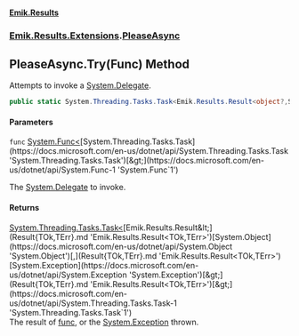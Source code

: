 #### [Emik.Results](index.md 'index')
### [Emik.Results.Extensions](Emik.Results.Extensions.md 'Emik.Results.Extensions').[PleaseAsync](PleaseAsync.md 'Emik.Results.Extensions.PleaseAsync')

## PleaseAsync.Try(Func<Task>) Method

Attempts to invoke a [System.Delegate](https://docs.microsoft.com/en-us/dotnet/api/System.Delegate 'System.Delegate').

```csharp
public static System.Threading.Tasks.Task<Emik.Results.Result<object?,System.Exception>> Try(System.Func<System.Threading.Tasks.Task> func);
```
#### Parameters

<a name='Emik.Results.Extensions.PleaseAsync.Try(System.Func_System.Threading.Tasks.Task_).func'></a>

`func` [System.Func&lt;](https://docs.microsoft.com/en-us/dotnet/api/System.Func-1 'System.Func`1')[System.Threading.Tasks.Task](https://docs.microsoft.com/en-us/dotnet/api/System.Threading.Tasks.Task 'System.Threading.Tasks.Task')[&gt;](https://docs.microsoft.com/en-us/dotnet/api/System.Func-1 'System.Func`1')

The [System.Delegate](https://docs.microsoft.com/en-us/dotnet/api/System.Delegate 'System.Delegate') to invoke.

#### Returns
[System.Threading.Tasks.Task&lt;](https://docs.microsoft.com/en-us/dotnet/api/System.Threading.Tasks.Task-1 'System.Threading.Tasks.Task`1')[Emik.Results.Result&lt;](Result{TOk,TErr}.md 'Emik.Results.Result<TOk,TErr>')[System.Object](https://docs.microsoft.com/en-us/dotnet/api/System.Object 'System.Object')[,](Result{TOk,TErr}.md 'Emik.Results.Result<TOk,TErr>')[System.Exception](https://docs.microsoft.com/en-us/dotnet/api/System.Exception 'System.Exception')[&gt;](Result{TOk,TErr}.md 'Emik.Results.Result<TOk,TErr>')[&gt;](https://docs.microsoft.com/en-us/dotnet/api/System.Threading.Tasks.Task-1 'System.Threading.Tasks.Task`1')  
The result of [func](PleaseAsync.Try(Func{Task}).md#Emik.Results.Extensions.PleaseAsync.Try(System.Func_System.Threading.Tasks.Task_).func 'Emik.Results.Extensions.PleaseAsync.Try(System.Func<System.Threading.Tasks.Task>).func'), or the [System.Exception](https://docs.microsoft.com/en-us/dotnet/api/System.Exception 'System.Exception') thrown.